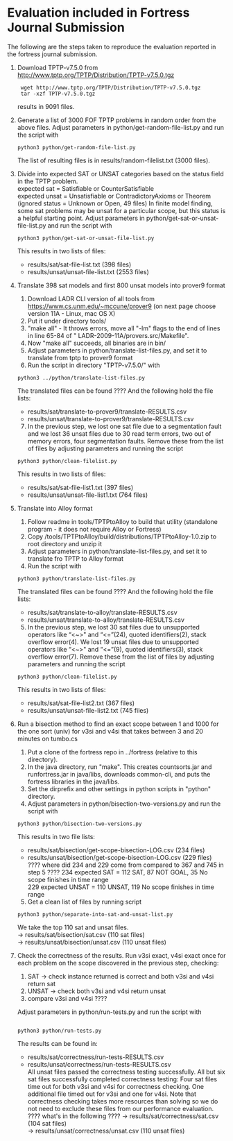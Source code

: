 # Evaluation included in Fortress Journal Submission

The following are the steps taken to reproduce the evaluation reported in the fortress journal submission.  

1. Download TPTP-v7.5.0 from http://www.tptp.org/TPTP/Distribution/TPTP-v7.5.0.tgz
   ```
    wget http://www.tptp.org/TPTP/Distribution/TPTP-v7.5.0.tgz  
    tar -xzf TPTP-v7.5.0.tgz
   ```
   results in 9091 files.

2. Generate a list of 3000 FOF TPTP problems in random order from the above files.
   Adjust parameters in python/get-random-file-list.py and run the script with
   ```
   python3 python/get-random-file-list.py
   ```
   The list of resulting files is in results/random-filelist.txt (3000 files).

3. Divide into expected SAT or UNSAT categories based on the status field in the TPTP problem.  
   expected sat = Satisfiable or CounterSatisfiable  
   expected unsat = Unsatisfiable or ContradictoryAxioms or Theorem  
   (ignored status = Unknown or Open, 49 files) 
   In finite model finding, some sat problems may be unsat for a particular scope, but this status is a helpful starting point.
   Adjust parameters in python/get-sat-or-unsat-file-list.py and run the script with
    ```
    python3 python/get-sat-or-unsat-file-list.py
    ```
    This results in two lists of files:
   - results/sat/sat-file-list.txt (398 files)  
   - results/unsat/unsat-file-list.txt (2553 files)

4. Translate 398 sat models and first 800 unsat models into prover9 format
    1. Download LADR CLI version of all tools from https://www.cs.unm.edu/~mccune/prover9 (on next page choose version
       11A - Linux, mac OS X)
    2. Put it under directory tools/
    3. "make all" - It throws errors, move all "-lm" flags to the end of lines in line 65-84 of "
       LADR-2009-11A/provers.src/Makefile".
    4. Now "make all" succeeds, all binaries are in bin/
    5. Adjust parameters in python/translate-list-files.py, and set it to translate from tptp to prover9 format
    6. Run the script in directory "TPTP-v7.5.0/" with
   ```
   python3 ../python/translate-list-files.py
   ```
   The translated files can be found ????
   And the following hold the file lists:
   - results/sat/translate-to-prover9/translate-RESULTS.csv  
   - results/unsat/translate-to-prover9/translate-RESULTS.csv  
   7. In the previous step, we lost one sat file due to a segmentation fault and we lost 36 unsat files due to 30 read term errors, two out of memory errors, four segmentation faults.  Remove these from the list of files by adjusting parameters and running the script
   ```
   python3 python/clean-filelist.py
   ```
   This results in two lists of files:
   - results/sat/sat-file-list1.txt (397 files)  
   - results/unsat/unsat-file-list1.txt (764 files)

5. Translate into Alloy format
    1. Follow readme in tools/TPTPtoAlloy to build that utility (standalone program - it does not require Alloy or
       Fortress)
    2. Copy /tools/TPTPtoAlloy/build/distributions/TPTPtoAlloy-1.0.zip to root directory and unzip it
    3. Adjust parameters in python/translate-list-files.py, and set it to translate fro TPTP to Alloy format
    4. Run the script with
    ```
   python3 python/translate-list-files.py
   ```
   The translated files can be found ????
   And the following hold the file lists:
   - results/sat/translate-to-alloy/translate-RESULTS.csv  
   - results/unsat/translate-to-alloy/translate-RESULTS.csv  
   5. In the previous step, we lost 30 sat files due to unsupported operators like “<~>" and “<=”(24), quoted identifiers(2), stack overflow
   error(4).  We lost 19 unsat files due to unsupported operators like “<~>" and “<=”(9), quoted identifiers(3), stack
   overflow error(7).  Remove these from the list of files by adjusting parameters and running the script
    ```
   python3 python/clean-filelist.py
   ```
   This results in two lists of files:
   - results/sat/sat-file-list2.txt (367 files)  
   - results/unsat/unsat-file-list2.txt (745 files)

6. Run a bisection method to find an exact scope between 1 and 1000 for the one sort (univ) for v3si and v4si that takes between 3 and 20 minutes on tumbo.cs
    1. Put a clone of the fortress repo in ../fortress (relative to this directory).
    2. In the java directory, run "make". This creates countsorts.jar and runfortress.jar in java/libs, downloads
       common-cli, and puts the fortress libraries in the java/libs.
    3. Set the dirprefix and other settings in python scripts in "python" directory.
    4. Adjust parameters in python/bisection-two-versions.py and run the script with
   ```
   python3 python/bisection-two-versions.py
   ```
   This results in two file lists:
   - results/sat/bisection/get-scope-bisection-LOG.csv (234 files)  
   - results/unsat/bisection/get-scope-bisection-LOG.csv (229 files)
   ???? where did 234 and 229 come from compared to 367 and 745 in step 5 ????
   234 expected SAT = 112 SAT, 87 NOT GOAL, 35 No scope finishes in time range  
   229 expected UNSAT = 110 UNSAT, 119 No scope finishes in time range
    5. Get a clean list of files by running script
   ```
   python3 python/separate-into-sat-and-unsat-list.py
   ```
   We take the top 110 sat and unsat files.  
   -> results/sat/bisection/sat.csv (110 sat files)  
   -> results/unsat/bisection/unsat.csv (110 unsat files)

7. Check the correctness of the results.  Run v3si exact, v4si exact once for each problem on the scope discovered in the previous step, checking:
    1. SAT → check instance returned is correct and both v3si and v4si return sat
    2. UNSAT -> check both v3si and v4si return unsat
    3. compare v3si and v4si  ????

   Adjust parameters in python/run-tests.py and run the script with
   ```

   python3 python/run-tests.py
   
      ```
   The results can be found in:
   - results/sat/correctness/run-tests-RESULTS.csv  
   - results/unsat/correctness/run-tests-RESULTS.csv   
   All unsat files passed the correctness testing successfully.  All but six sat files successfully completed correctness testing: Four sat files time out for both v3si and v4si for correctness checking.  One additional file timed out for v3si and one for v4si.  Note that correctness checking takes more resources than solving so we do not need to exclude these files from our performance evaluation.
   ???? what's in the following ????
   -> results/sat/correctness/sat.csv (104 sat files)  
   -> results/unsat/correctness/unsat.csv (110 unsat files)

